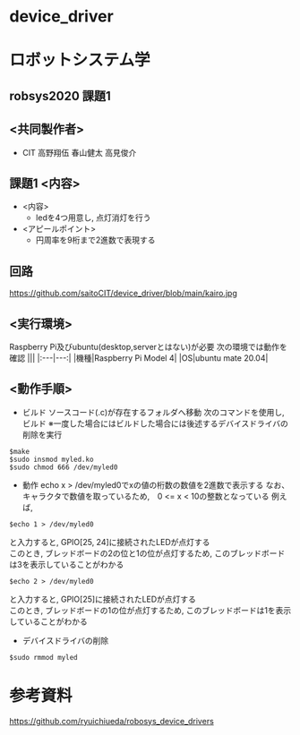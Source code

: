 # device_driver

# ロボットシステム学
## robsys2020 課題1 
## <共同製作者>
- CIT 高野翔伍 春山健太 高見俊介
## 課題1 <内容>
- <内容>
  - ledを4つ用意し, 点灯消灯を行う
- <アピールポイント>
  - 円周率を9桁まで2進数で表現する

## 回路
https://github.com/saitoCIT/device_driver/blob/main/kairo.jpg
  
## <実行環境>
Raspberry Pi及びubuntu(desktop,serverとはない)が必要
次の環境では動作を確認
|||
|:---|---:|
|機種|Raspberry Pi Model 4|
|OS|ubuntu mate 20.04|

## <動作手順>
- ビルド
ソースコード(.c)が存在するフォルダへ移動
次のコマンドを使用し, ビルド
※一度した場合にはビルドした場合には後述するデバイスドライバの削除を実行
```bash:build
$make 
$sudo insmod myled.ko
$sudo chmod 666 /dev/myled0
```
- 動作
echo x > /dev/myled0でxの値の桁数の数値を2進数で表示する
なお、キャラクタで数値を取っているため,　0 <= x < 10の整数となっている
例えば, 

```bash:move
$echo 1 > /dev/myled0
```
と入力すると, GPIO[25, 24]に接続されたLEDが点灯する  
このとき, ブレッドボードの2の位と1の位が点灯するため, このブレッドボードは3を表示していることがわかる

```bash:move
$echo 2 > /dev/myled0
```
と入力すると, GPIO[25]に接続されたLEDが点灯する  
このとき, ブレッドボードの1の位が点灯するため, このブレッドボードは1を表示していることがわかる

- デバイスドライバの削除
```bash:delate device driver
$sudo rmmod myled
```
# 参考資料
https://github.com/ryuichiueda/robosys_device_drivers
